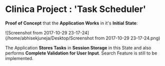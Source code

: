 # Clinica Project : 'Task Scheduler'

**Proof of Concept** that the **Application Works** in it's **Initial State**:

![Screenshot from 2017-10-29 23-17-24](/home/abhisekjuneja/Desktop/Screenshot from 2017-10-29 23-17-24.png)

The Application **Stores Tasks** in **Session Storage** in this State and also performs **Complete Validation for User Input**. Search Feature is still to be implemented.